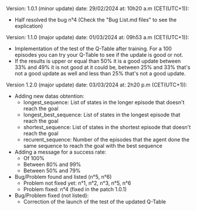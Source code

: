 Version: 1.0.1 (minor update) date: 29/02/2024 at: 10h20 a.m (CET(UTC+1)):
- Half resolved the bug n°4 (Check the "Bug List.md files" to see the explication)
 
Version: 1.1.0 (major update) date: 01/03/2024 at: 09h53 a.m (CET(UTC+1)):
- Implementation of the test of the Q-Table after training. For a 100 episodes you can try your Q-Table to see if the update is good or not.
-  If the results is upper or equal than 50% it is a good update between 33% and 49% it is not good at it could be, between 25% and 33% that's not a good update as well and less than 25% that's not a good update.

Version 1.2.0 (major update) date: 03/03/2024 at: 2h20 p.m (CET(UTC+1)):
- Adding new datas obtention:
  - longest_sequence: List of states in the longer episode that doesn't reach the goal
  - longest_best_sequence: List of states in the longest episode that reach the goal
  - shortest_sequence: List of states in the shortest episode that doesn't reach the goal
  - recurent_sequence: Number of the episodes that the agent done the same sequence to reach the goal with the best sequence
- Adding a message for a success rate:
  - Of 100%
  - Between 80% and 99%
  - Between 50% and 79%
- Bug/Problem found and listed (n°5, n°6)
  - Problem not fixed yet: n°1, n°2, n°3, n°5, n°6
  - Problem fixed: n°4 (fixed in the patch 1.0.1)
- Bug/Problem fixed (not listed):
  - Correction of the launch of the test of the updated Q-Table